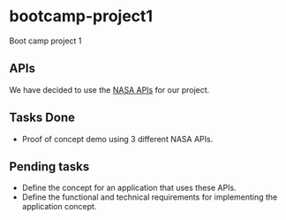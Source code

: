 # bootcamp-project1
Boot camp project 1


## APIs 

We have decided to use the [NASA APIs](https://api.nasa.gov/#browseAPI) for our project.

## Tasks Done

- Proof of concept demo using 3 different NASA APIs. 


## Pending tasks

- Define the concept for an application that uses these APIs.
- Define the functional and technical requirements for implementing the application concept.
